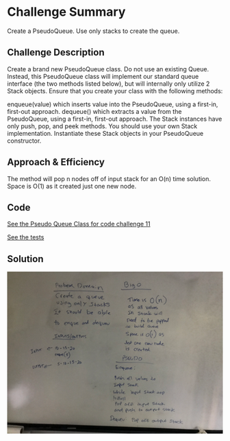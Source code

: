 # Challenge Summary
Create a PseudoQueue. Use only stacks to create the queue.

## Challenge Description
Create a brand new PseudoQueue class. Do not use an existing Queue. Instead, this PseudoQueue class will implement our standard queue interface (the two methods listed below), but will internally only utilize 2 Stack objects. Ensure that you create your class with the following methods:

enqueue(value) which inserts value into the PseudoQueue, using a first-in, first-out approach.
dequeue() which extracts a value from the PseudoQueue, using a first-in, first-out approach.
The Stack instances have only push, pop, and peek methods. You should use your own Stack implementation. Instantiate these Stack objects in your PseudoQueue constructor.

## Approach & Efficiency
The method will pop n nodes off of input stack for an O(n) time solution. Space is O(1) as it created just one new node.

## Code
[See the Pseudo Queue Class for code challenge 11](src/main/java/stacksandqueues/PseudoQueue.java)

[See the tests](src/test/java/stacksandqueues/PseudoQueueTest.java)

## Solution
![Screenshot](../assets/pseudoQ.png)